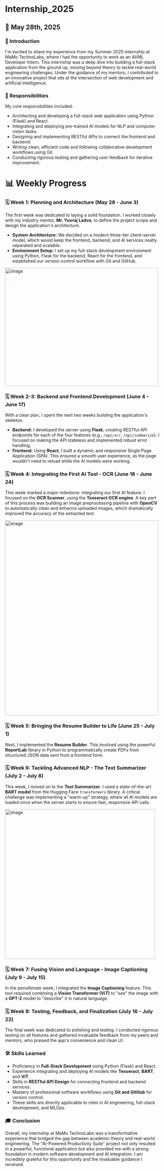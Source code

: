 # Internship_2025

## 📅 May 28th, 2025

### 📘 Introduction
I'm excited to share my experience from my Summer 2025 internship at MaMo TechnoLabs, where I had the opportunity to work as an AI/ML Developer Intern. This internship was a deep dive into building a full-stack application from the ground up, moving beyond theory to tackle real-world engineering challenges. Under the guidance of my mentors, I contributed to an innovative project that sits at the intersection of web development and artificial intelligence.

### 💼 Responsibilities
My core responsibilities included:
- Architecting and developing a full-stack web application using Python (Flask) and React.
- Integrating and deploying pre-trained AI models for NLP and computer vision tasks.
- Designing and implementing RESTful APIs to connect the frontend and backend.
- Writing clean, efficient code and following collaborative development workflows using Git.
- Conducting rigorous testing and gathering user feedback for iterative improvement.

# 📊 Weekly Progress

### 🗓️ Week 1: Planning and Architecture (May 28 - June 3)
The first week was dedicated to laying a solid foundation. I worked closely with my industry mentor, **Mr. Yuvraj Ladva**, to define the project scope and design the application's architecture.
- **System Architecture:** We decided on a modern three-tier client-server model, which would keep the frontend, backend, and AI services neatly separated and scalable.
- **Environment Setup:** I set up my full-stack development environment using Python, Flask for the backend, React for the frontend, and established our version control workflow with Git and GitHub.

<img width="500" height="386" alt="image" src="https://github.com/user-attachments/assets/6d7ea041-70ca-4f4b-850e-6bf5ce75aa83" />

### 🗓️ Week 2-3: Backend and Frontend Development (June 4 - June 17)
With a clear plan, I spent the next two weeks building the application's skeleton.
- **Backend:** I developed the server using **Flask**, creating RESTful API endpoints for each of the four features (e.g., `/api/ocr`, `/api/summarize`). I focused on making the API stateless and implemented robust error handling.
- **Frontend:** Using **React**, I built a dynamic and responsive Single Page Application (SPA). This ensured a smooth user experience, as the page wouldn't need to reload while the AI models were working.

### 🗓️ Week 4: Integrating the First AI Tool - OCR (June 18 - June 24)
This week marked a major milestone: integrating our first AI feature. I focused on the **OCR Scanner**, using the **Tesseract OCR engine**. A key part of this process was building an image preprocessing pipeline with **OpenCV** to automatically clean and enhance uploaded images, which dramatically improved the accuracy of the extracted text.

<img width="500" height="637" alt="image" src="https://github.com/user-attachments/assets/1c2933f3-a314-477b-a94b-bee715400283" />

### 🗓️ Week 5: Bringing the Resume Builder to Life (June 25 - July 1)
Next, I implemented the **Resume Builder**. This involved using the powerful **ReportLab** library in Python to programmatically create PDFs from structured JSON data sent from a frontend form.

### 🗓️ Week 6: Tackling Advanced NLP - The Text Summarizer (July 2 - July 8)
This week, I moved on to the **Text Summarizer**. I used a state-of-the-art **BART model** from the Hugging Face `transformers` library. A critical challenge was implementing a "warm-up" strategy, where all AI models are loaded once when the server starts to ensure fast, responsive API calls.

<img width="489" height="489" alt="image" src="https://github.com/user-attachments/assets/c1619bb1-3899-4a74-a7d5-82ab077ceea9" />

### 🗓️ Week 7: Fusing Vision and Language - Image Captioning (July 9 - July 15)
In the penultimate week, I integrated the **Image Captioning** feature. This tool required combining a **Vision Transformer (ViT)** to "see" the image with a **GPT-2** model to "describe" it in natural language.

### 🗓️ Week 8: Testing, Feedback, and Finalization (July 16 - July 22)
The final week was dedicated to polishing and testing. I conducted rigorous testing on all features and gathered invaluable feedback from my peers and mentors, who praised the app's convenience and clean UI.

### 🛠️ Skills Learned
- Proficiency in **Full-Stack Development** using Python (Flask) and React.
- Experience integrating and deploying AI models like **Tesseract**, **BART**, and **ViT**.
- Skills in **RESTful API Design** for connecting frontend and backend services.
- Mastery of professional software workflows using **Git and GitHub** for version control.
- These skills are directly applicable to roles in AI engineering, full-stack development, and MLOps.

### 🎓 Conclusion
Overall, my internship at MaMo TechnoLabs was a transformative experience that bridged the gap between academic theory and real-world engineering. The "AI-Powered Productivity Suite" project not only resulted in a powerful, functional application but also provided me with a strong foundation in modern software development and AI integration. I am incredibly grateful for this opportunity and the invaluable guidance I received.
